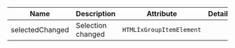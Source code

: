 | Name       | Description                   | Attribute        | Detail |
|------------|-------------------------------|------------------|--------|
|<div className="Api__Table"> <div>selectedChanged</div> <div className="Api__Table Docs__Tags"></div></div>| Selection changed | `HTMLIxGroupItemElement`
